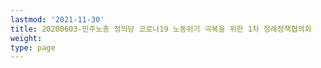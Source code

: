```yaml
---
lastmod: '2021-11-30'
title: 20200603-민주노총 정의당 코로나19 노동위기 극복을 위한 1차 정례정책협의회
weight: 
type: page
---
```

